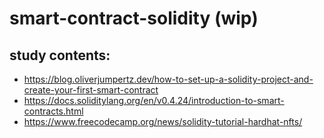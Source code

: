 # smart-contract-solidity (wip)
## study contents:
- https://blog.oliverjumpertz.dev/how-to-set-up-a-solidity-project-and-create-your-first-smart-contract
- https://docs.soliditylang.org/en/v0.4.24/introduction-to-smart-contracts.html
- https://www.freecodecamp.org/news/solidity-tutorial-hardhat-nfts/
